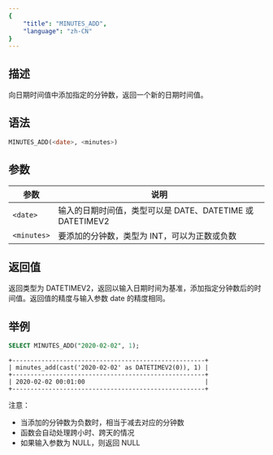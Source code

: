 ```yaml
---
{
    "title": "MINUTES_ADD",
    "language": "zh-CN"
}
---
```


<!-- 
Licensed to the Apache Software Foundation (ASF) under one
or more contributor license agreements.  See the NOTICE file
distributed with this work for additional information
regarding copyright ownership.  The ASF licenses this file
to you under the Apache License, Version 2.0 (the
"License"); you may not use this file except in compliance
with the License.  You may obtain a copy of the License at

  http://www.apache.org/licenses/LICENSE-2.0

Unless required by applicable law or agreed to in writing,
software distributed under the License is distributed on an
"AS IS" BASIS, WITHOUT WARRANTIES OR CONDITIONS OF ANY
KIND, either express or implied.  See the License for the
specific language governing permissions and limitations
under the License.
-->

## 描述

向日期时间值中添加指定的分钟数，返回一个新的日期时间值。

## 语法

```sql
MINUTES_ADD(<date>, <minutes>)
```

## 参数

| 参数 | 说明 |
| ---- | ---- |
| `<date>` | 输入的日期时间值，类型可以是 DATE、DATETIME 或 DATETIMEV2 |
| `<minutes>` | 要添加的分钟数，类型为 INT，可以为正数或负数 |

## 返回值

返回类型为 DATETIMEV2，返回以输入日期时间为基准，添加指定分钟数后的时间值。返回值的精度与输入参数 date 的精度相同。

## 举例

```sql
SELECT MINUTES_ADD("2020-02-02", 1);
```

```text
+-----------------------------------------------------+
| minutes_add(cast('2020-02-02' as DATETIMEV2(0)), 1) |
+-----------------------------------------------------+
| 2020-02-02 00:01:00                                 |
+-----------------------------------------------------+
```

注意：
- 当添加的分钟数为负数时，相当于减去对应的分钟数
- 函数会自动处理跨小时、跨天的情况
- 如果输入参数为 NULL，则返回 NULL
